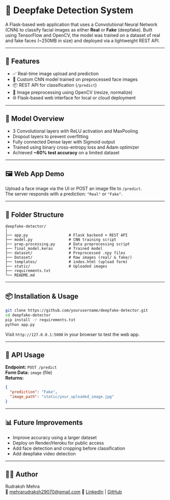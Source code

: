 
# 🧠 Deepfake Detection System

A Flask-based web application that uses a Convolutional Neural Network (CNN) to classify facial images as either **Real** or **Fake** (deepfake). Built using TensorFlow and OpenCV, the model was trained on a dataset of real and fake faces (~250MB in size) and deployed via a lightweight REST API.

---

## 🚀 Features

- ✅ Real-time image upload and prediction
- 🧠 Custom CNN model trained on preprocessed face images
- 📦 REST API for classification (`/predict`)
- 📸 Image preprocessing using OpenCV (resize, normalize)
- 🌐 Flask-based web interface for local or cloud deployment

---

## 🧠 Model Overview

- 3 Convolutional layers with ReLU activation and MaxPooling
- Dropout layers to prevent overfitting
- Fully connected Dense layer with Sigmoid output
- Trained using binary cross-entropy loss and Adam optimizer
- Achieved **~60% test accuracy** on a limited dataset

---

## 🖼️ Web App Demo

Upload a face image via the UI or POST an image file to `/predict`.  
The server responds with a prediction: `"Real"` or `"Fake"`.

---

## 📁 Folder Structure

```
deepfake-detector/
│
├── app.py                  # Flask backend + REST API
├── model.py                # CNN training script
├── prep-processing.py      # Data preprocessing script
├── final_model.keras       # Trained model
├── dataset/                # Preprocessed .npy files
├── Dataset/                # Raw images (real/ & fake/)
├── templates/              # index.html (upload form)
├── static/                 # Uploaded images
├── requirements.txt
└── README.md
```

---

## 📦 Installation & Usage

```bash
git clone https://github.com/yourusername/deepfake-detector.git
cd deepfake-detector
pip install -r requirements.txt
python app.py
```

Visit `http://127.0.0.1:5000` in your browser to test the web app.

---

## 🔗 API Usage

**Endpoint:** `POST /predict`  
**Form Data:** `image` (file)  
**Returns:**
```json
{
  "prediction": "Fake",
  "image_path": "static/your_uploaded_image.jpg"
}
```

---

## 📊 Future Improvements

- Improve accuracy using a larger dataset
- Deploy on Render/Heroku for public access
- Add face detection and cropping before classification
- Add deepfake video detection

---

## 👨‍💻 Author

Rudraksh Mehra  
📧 mehrarudraksh29070@gmail.com 
🔗 [LinkedIn](https://linkedin.com/in/yourprofile) | [GitHub](https://github.com/yourusername)
